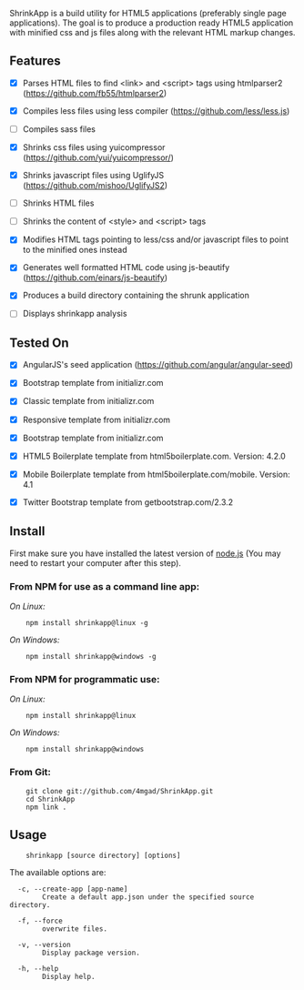 ShrinkApp is a build utility for HTML5 applications (preferably single page applications). The goal is to produce a production ready HTML5 application with minified css and js files along with the relevant HTML markup changes.


Features
---------

- [x] Parses HTML files to find \<link\> and \<script\> tags using htmlparser2 (https://github.com/fb55/htmlparser2)
- [x] Compiles less files using less compiler (https://github.com/less/less.js)
- [ ] Compiles sass files
- [x] Shrinks css files using yuicompressor (https://github.com/yui/yuicompressor/)
- [x] Shrinks javascript files using UglifyJS (https://github.com/mishoo/UglifyJS2)
- [ ] Shrinks HTML files
- [ ] Shrinks the content of \<style\> and \<script\> tags
- [x] Modifies HTML tags pointing to less/css and/or javascript files to point to the minified ones instead
- [x] Generates well formatted HTML code using js-beautify (https://github.com/einars/js-beautify)
- [x] Produces a build directory containing the shrunk application
- [ ] Displays shrinkapp analysis


Tested On
----------

- [x] AngularJS's seed application (https://github.com/angular/angular-seed)
- [x] Bootstrap template from initializr.com
- [x] Classic template from initializr.com
- [x] Responsive template from initializr.com
- [x] Bootstrap template from initializr.com
- [x] HTML5 Boilerplate template from html5boilerplate.com. Version: 4.2.0
- [x] Mobile Boilerplate template from html5boilerplate.com/mobile. Version: 4.1
- [x] Twitter Bootstrap template from getbootstrap.com/2.3.2


Install
-------

First make sure you have installed the latest version of [node.js](http://nodejs.org/)
(You may need to restart your computer after this step).

### From NPM for use as a command line app:

*On Linux:*

```
    npm install shrinkapp@linux -g
```

*On Windows:*

```
    npm install shrinkapp@windows -g
```

### From NPM for programmatic use:

*On Linux:*

```
    npm install shrinkapp@linux
```

*On Windows:*

```
    npm install shrinkapp@windows
```

### From Git:

```
    git clone git://github.com/4mgad/ShrinkApp.git
    cd ShrinkApp
    npm link .
```


Usage
-----

```
    shrinkapp [source directory] [options]
```

The available options are:

```
  -c, --create-app [app-name]
        Create a default app.json under the specified source directory.

  -f, --force
        overwrite files.

  -v, --version
        Display package version.

  -h, --help
        Display help.

```
